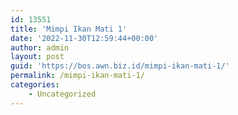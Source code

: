 ```yaml
---
id: 13551
title: 'Mimpi Ikan Mati 1'
date: '2022-11-30T12:59:44+00:00'
author: admin
layout: post
guid: 'https://bos.awn.biz.id/mimpi-ikan-mati-1/'
permalink: /mimpi-ikan-mati-1/
categories:
    - Uncategorized
---
```


